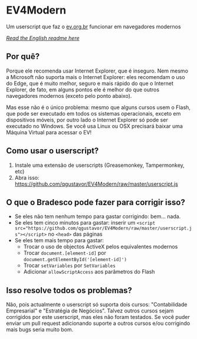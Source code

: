 # EV4Modern
Um userscript que faz o [ev.org.br](http://ev.org.br) funcionar em navegadores modernos

*[Read the English readme here](https://github.com/qgustavor/EV4Modern/blob/master/README-EN.md)*

## Por quê?

Porque ele recomenda usar Internet Explorer, que é inseguro. Nem mesmo a Microsoft não suporta mais o Internet Explorer: eles recomendam o uso do Edge, que é muito melhor, seguro e mais rápido do que o Internet Explorer, de fato, em alguns pontos ele é melhor do que outros navegadores modernos (exceto pelo ponto abaixo).

Mas esse não é o único problema: mesmo que alguns cursos usem o Flash, que pode ser executado em todos os sistemas operacionais, exceto em dispositivos móveis, por outro lado o Internet Explorer só pode ser executado no Windows. Se você usa Linux ou OSX precisará baixar uma Máquina Virtual para acessar o EV!

## Como usar o userscript?

1. Instale uma extensão de userscripts (Greasemonkey, Tampermonkey, etc)
2. Abra isso: https://github.com/qgustavor/EV4Modern/raw/master/userscript.js

## O que o Bradesco pode fazer para corrigir isso?

* Se eles não tem nenhum tempo para gastar corrigindo: bem... nada.
* Se eles tem cinco minutos para gastar: inserir um `<script src="https://github.com/qgustavor/EV4Modern/raw/master/userscript.js"></script>` no `<head>` das páginas
* Se eles tem mais tempo para gastar:
    * Trocar o uso de objectos ActiveX pelos equivalentes modernos
    * Trocar `document.[element-id]` por `document.getElementById('[element-id]')`
    * Trocar `setVariables` por `SetVariables`
    * Adicionar `allowScriptAccess` aos parâmetros do Flash

## Isso resolve todos os problemas?

Não, pois actualmente o userscript só suporta dois cursos: "Contabilidade Empresarial" e "Estratégia de Negócios". Talvez outros cursos sejam corrigidos por este userscript, mas eles não foram testados. Se você puder enviar um pull request adicionando suporte a outros cursos e/ou corrigindo mais bugs seria muito bom.
